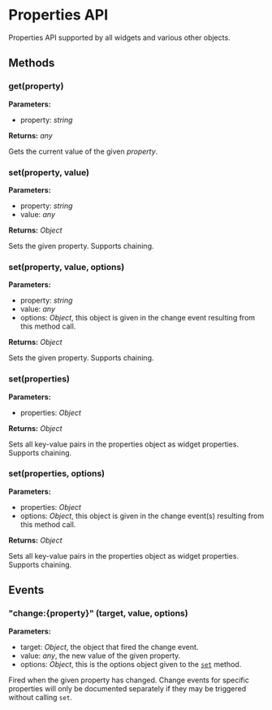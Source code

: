 ---
---
# Properties API
Properties API supported by all widgets and various other objects.

## Methods
### get(property)


**Parameters:** 

- property: *string*

**Returns:** *any*

Gets the current value of the given *property*.

### set(property, value)


**Parameters:** 

- property: *string*
- value: *any*

**Returns:** *Object*

Sets the given property. Supports chaining.

### set(property, value, options)


**Parameters:** 

- property: *string*
- value: *any*
- options: *Object*, this object is given in the change event resulting from this method call.

**Returns:** *Object*

Sets the given property. Supports chaining.

### set(properties)


**Parameters:** 

- properties: *Object*

**Returns:** *Object*

Sets all key-value pairs in the properties object as widget properties. Supports chaining.

### set(properties, options)


**Parameters:** 

- properties: *Object*
- options: *Object*, this object is given in the change event(s) resulting from this method call.

**Returns:** *Object*

Sets all key-value pairs in the properties object as widget properties. Supports chaining.


## Events
### "change:{property}" (target, value, options)

**Parameters:** 

- target: *Object*, the object that fired the change event.
- value: *any*, the new value of the given property.
- options: *Object*, this is the options object given to the [`set`](#set) method.

Fired when the given property has changed. Change events for specific properties will only be documented separately if they may be triggered without calling `set`. 

